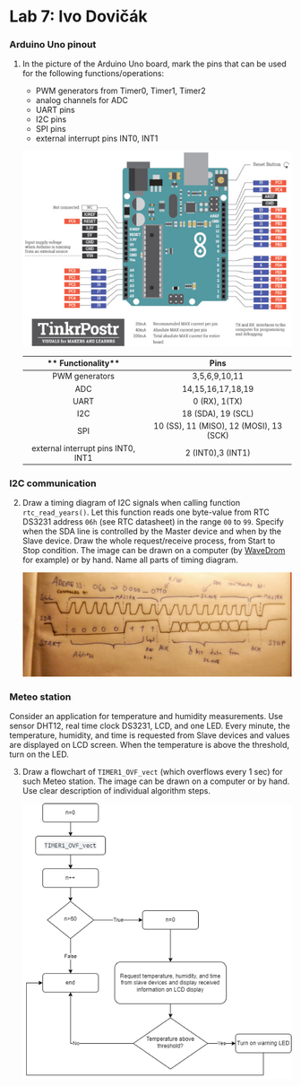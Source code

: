 # Lab 7: Ivo Dovičák

### Arduino Uno pinout

1. In the picture of the Arduino Uno board, mark the pins that can be used for the following functions/operations:
   * PWM generators from Timer0, Timer1, Timer2
   * analog channels for ADC
   * UART pins
   * I2C pins
   * SPI pins
   * external interrupt pins INT0, INT1

   ![arduino_uno_pinout.png](arduino_uno_pinout.png)
   
   | ** Functionality** | **Pins** |
   | :-: | :-: |
   | PWM generators | 3,5,6,9,10,11|
   | ADC | 14,15,16,17,18,19 |
   | UART | 0 (RX), 1(TX) |
   | I2C | 18 (SDA), 19 (SCL) |
   | SPI | 10 (SS), 11 (MISO), 12 (MOSI), 13 (SCK) |
   | external interrupt pins INT0, INT1 | 2 (INT0),3 (INT1) |

### I2C communication

2. Draw a timing diagram of I2C signals when calling function `rtc_read_years()`. Let this function reads one byte-value from RTC DS3231 address `06h` (see RTC datasheet) in the range `00` to `99`. Specify when the SDA line is controlled by the Master device and when by the Slave device. Draw the whole request/receive process, from Start to Stop condition. The image can be drawn on a computer (by [WaveDrom](https://wavedrom.com/) for example) or by hand. Name all parts of timing diagram.

   ![lab7_2](lab7_2.jpg)

### Meteo station

Consider an application for temperature and humidity measurements. Use sensor DHT12, real time clock DS3231, LCD, and one LED. Every minute, the temperature, humidity, and time is requested from Slave devices and values are displayed on LCD screen. When the temperature is above the threshold, turn on the LED.

3. Draw a flowchart of `TIMER1_OVF_vect` (which overflows every 1&nbsp;sec) for such Meteo station. The image can be drawn on a computer or by hand. Use clear description of individual algorithm steps.

   ![lab7_3](lab7_3.png)
